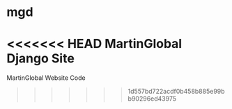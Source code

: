 # mgd
<<<<<<< HEAD
MartinGlobal Django Site
=======
MartinGlobal Website Code
>>>>>>> 1d557bd722acdf0b458b885e99bb90296ed43975
